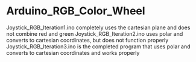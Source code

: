 # Arduino_RGB_Color_Wheel
Joystick_RGB_Iteration1.ino completely uses the cartesian plane and does not combine red and green
Joystick_RGB_Iteration2.ino uses polar and converts to cartesian coordinates, but does not function properly
Joystick_RGB_Iteration3.ino is the completed program that uses polar and converts to cartesian coordinates and works properly
